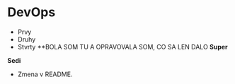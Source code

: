 # DevOps

* Prvy
* Druhy
* Stvrty
**BOLA SOM TU A OPRAVOVALA SOM, CO SA LEN DALO
**Super**

**Sedi**

* Zmena v README.
